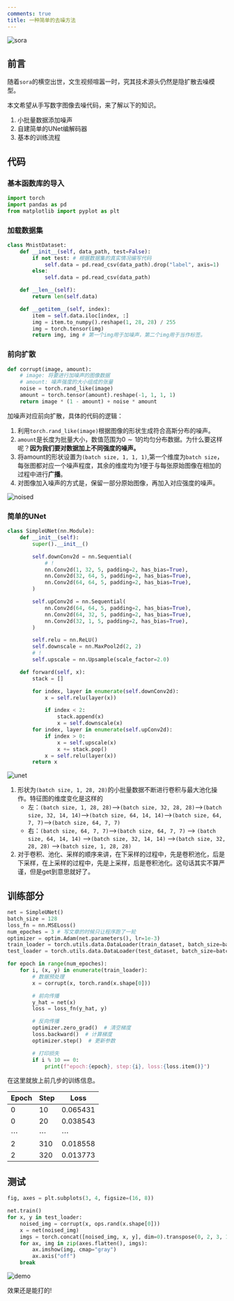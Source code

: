 ```yaml
---
comments: true
title: 一种简单的去噪方法
---
```


![sora](./imgs/sora.jpg)

## 前言

随着`sora`的横空出世，文生视频喧嚣一时，究其技术源头仍然是隐扩散去噪模型。

本文希望从手写数字图像去噪代码，来了解以下的知识。

1. 小批量数据添加噪声
2. 自建简单的UNet编解码器
3. 基本的训练流程

## 代码

### 基本函数库的导入

```python
import torch
import pandas as pd
from matplotlib import pyplot as plt
```

### 加载数据集

```python
class MnistDataset:
    def __init__(self, data_path, test=False):
        if not test: # 根据数据集的真实情况编写代码
            self.data = pd.read_csv(data_path).drop("label", axis=1)
        else:
            self.data = pd.read_csv(data_path)

    def __len__(self):
        return len(self.data)

    def __getitem__(self, index):
        item = self.data.iloc[index, :]
        img = item.to_numpy().reshape(1, 28, 28) / 255
        img = torch.tensor(img)
        return img, img # 第一个img用于加噪声，第二个img用于当作标签。
```

### 前向扩散

```python
def corrupt(image, amount):
    # image: 将要进行加噪声的图像数据
    # amount: 噪声强度的大小组成的张量
    noise = torch.rand_like(image)
    amount = torch.tensor(amount).reshape(-1, 1, 1, 1)
    return image * (1 - amount) + noise * amount
```

加噪声对应前向扩散，具体的代码的逻辑：

1. 利用`torch.rand_like(image)`根据图像的形状生成符合高斯分布的噪声。
2. `amount`是长度为批量大小，数值范围为$0\sim1$的均匀分布数据。为什么要这样呢？**因为我们要对数据加上不同强度的噪声。**
3. 将amount的形状设置为`(batch size, 1, 1, 1)`,第一个维度为`batch size`，每张图都对应一个噪声程度，其余的维度均为$1$便于与每张原始图像在相加的过程中进行**广播**。
4. 对图像加入噪声的方式是，保留一部分原始图像，再加入对应强度的噪声。

![noised](./imgs/noised.png)

### 简单的UNet

```python
class SimpleUNet(nn.Module):
    def __init__(self):
        super().__init__()

        self.downConv2d = nn.Sequential(
            # !
            nn.Conv2d(1, 32, 5, padding=2, has_bias=True),
            nn.Conv2d(32, 64, 5, padding=2, has_bias=True),
            nn.Conv2d(64, 64, 5, padding=2, has_bias=True),
        )

        self.upConv2d = nn.Sequential(
            nn.Conv2d(64, 64, 5, padding=2, has_bias=True),
            nn.Conv2d(64, 32, 5, padding=2, has_bias=True),
            nn.Conv2d(32, 1, 5, padding=2, has_bias=True),
        )

        self.relu = nn.ReLU()
        self.downscale = nn.MaxPool2d(2, 2)
        # !
        self.upscale = nn.Upsample(scale_factor=2.0)

    def forward(self, x):
        stack = []

        for index, layer in enumerate(self.downConv2d):
            x = self.relu(layer(x))

            if index < 2:
                stack.append(x)
                x = self.downscale(x)
        for index, layer in enumerate(self.upConv2d):
            if index > 0:
                x = self.upscale(x)
                x += stack.pop()
            x = self.relu(layer(x))
        return x
```

![unet](./imgs/unet.jpeg)

1. 形状为`(batch size, 1, 28, 28)`的小批量数据不断进行卷积与最大池化操作。特征图的维度变化是这样的
    - 左：`(batch size, 1, 28, 28)`—>`(batch size, 32, 28, 28)`—>`(batch size, 32, 14, 14)`—>`(batch size, 64, 14, 14)`—>`(batch size, 64, 7, 7)`—>`(batch size, 64, 7, 7)`
    - 右：`(batch size, 64, 7, 7)`—>`(batch size, 64, 7, 7)` —> `(batch size, 64, 14, 14)` —>`(batch size, 32, 14, 14)` —>`(batch size, 32, 28, 28)` —>`(batch size, 1, 28, 28)`
2. 对于卷积、池化、采样的顺序来讲，在下采样的过程中，先是卷积池化，后是下采样，在上采样的过程中，先是上采样，后是卷积池化。这句话其实不算严谨，但是get到意思就好了。

## 训练部分

```python
net = SimpleUNet()
batch_size = 128
loss_fn = nn.MSELoss()
num_epoches = 3 # 写文章的时候只让程序跑了一轮
optimizer = optim.Adam(net.parameters(), lr=1e-3)
train_loader = torch.utils.data.DataLoader(train_dataset, batch_size=batch_size, shuffle=True)
test_loader = torch.utils.data.DataLoader(test_dataset, batch_size=batch_size, shuffle=False)
```

```python
for epoch in range(num_epoches):
    for i, (x, y) in enumerate(train_loader):
        # 数据预处理
        x = corrupt(x, torch.rand(x.shape[0]))

        # 前向传播
        y_hat = net(x)
        loss = loss_fn(y_hat, y)

        # 反向传播
        optimizer.zero_grad()  # 清空梯度
        loss.backward()  # 计算梯度
        optimizer.step()  # 更新参数

        # 打印损失
        if i % 10 == 0:
            print(f"epoch:{epoch}, step:{i}, loss:{loss.item()}")
```

在这里就放上前几步的训练信息。

| Epoch    | Step     | Loss     |
| -------- | -------- | -------- |
| 0        | 10       | 0.065431 |
| 0        | 20       | 0.038543 |
| $\cdots$ | $\cdots$ | $\cdots$ |
| 2        | 310      | 0.018558 |
| 2        | 320      | 0.013773 |

## 测试

```python
fig, axes = plt.subplots(3, 4, figsize=(16, 8))

net.train()
for x, y in test_loader:
    noised_img = corrupt(x, ops.rand(x.shape[0]))
    x = net(noised_img)
    imgs = torch.concat([noised_img, x, y], dim=0).transpose(0, 2, 3, 1).asnumpy()
    for ax, img in zip(axes.flatten(), imgs):
        ax.imshow(img, cmap="gray")
        ax.axis("off")
    break
```

![demo](./imgs/demo.png)

效果还是能打的!
